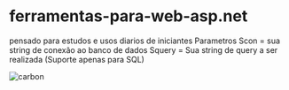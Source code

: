# ferramentas-para-web-asp.net
pensado para estudos e usos diarios de iniciantes
Parametros 
Scon = sua string de conexão ao banco de dados
Squery = Sua string de query a ser realizada (Suporte apenas para SQL)

![carbon](https://user-images.githubusercontent.com/111321710/204152590-b0349c7b-b1cb-49bd-8487-a75bfcf4faf4.png)
